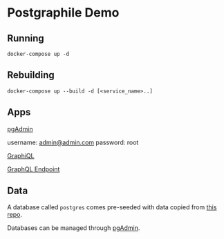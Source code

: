 # Postgraphile Demo

## Running

`docker-compose up -d`

## Rebuilding

`docker-compose up --build -d [<service_name>..]`

## Apps

[pgAdmin](http://localhost:5000)

username: admin@admin.com
password: root

[GraphiQL](http://localhost:3000/graphiql)

[GraphQL Endpoint](http://localhost:3000/graphql)

## Data

A database called `postgres` comes pre-seeded with data copied from [this repo](https://github.com/graphile/postgraphile/tree/v4/examples/forum).

Databases can be managed through [pgAdmin](http://localhost:5000).
